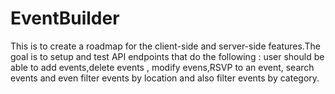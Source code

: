 # EventBuilder
This is to create a roadmap for the client-side and server-side features.The goal is to setup and test API endpoints that do the following : user should be able to add events,delete events , modify evens,RSVP to an event, search events and even filter events by location and also filter events by category.
